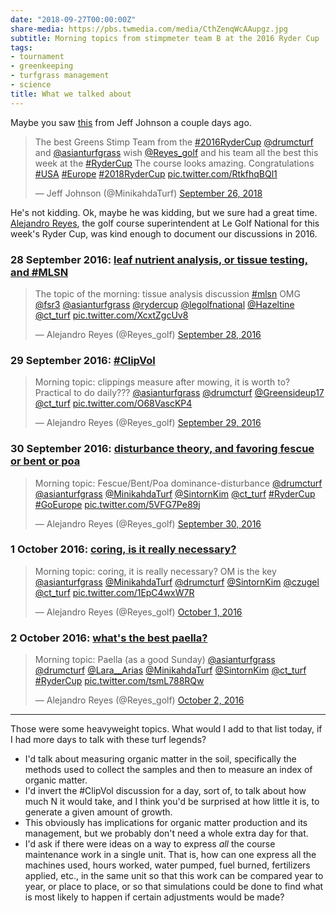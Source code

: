 ```yaml
---
date: "2018-09-27T00:00:00Z"
share-media: https://pbs.twmedia.com/media/CthZenqWcAAupgz.jpg
subtitle: Morning topics from stimpmeter team B at the 2016 Ryder Cup
tags:
- tournament
- greenkeeping
- turfgrass management
- science
title: What we talked about
---
```


Maybe you saw [this](https://twitter.com/MinikahdaTurf/status/1044896340138971141) from Jeff Johnson a couple days ago.

<blockquote class="twitter-tweet" data-lang="en"><p lang="en" dir="ltr">The best Greens Stimp Team from the <a href="https://twitter.com/hashtag/2016RyderCup?src=hash&amp;ref_src=twsrc%5Etfw">#2016RyderCup</a> <a href="https://twitter.com/drumcturf?ref_src=twsrc%5Etfw">@drumcturf</a> and ⁦<a href="https://twitter.com/asianturfgrass?ref_src=twsrc%5Etfw">@asianturfgrass</a>⁩ wish ⁦<a href="https://twitter.com/Reyes_golf?ref_src=twsrc%5Etfw">@Reyes_golf</a>⁩ and his team all the best this week at the <a href="https://twitter.com/hashtag/RyderCup?src=hash&amp;ref_src=twsrc%5Etfw">#RyderCup</a> The course looks amazing. Congratulations <a href="https://twitter.com/hashtag/USA?src=hash&amp;ref_src=twsrc%5Etfw">#USA</a> <a href="https://twitter.com/hashtag/Europe?src=hash&amp;ref_src=twsrc%5Etfw">#Europe</a> <a href="https://twitter.com/hashtag/2018RyderCup?src=hash&amp;ref_src=twsrc%5Etfw">#2018RyderCup</a> <a href="https://t.co/RtkfhqBQl1">pic.twitter.com/RtkfhqBQl1</a></p>&mdash; Jeff Johnson (@MinikahdaTurf) <a href="https://twitter.com/MinikahdaTurf/status/1044896340138971141?ref_src=twsrc%5Etfw">September 26, 2018</a></blockquote>
<script async src="https://platform.twitter.com/widgets.js" charset="utf-8"></script>

He's not kidding. Ok, maybe he was kidding, but we sure had a great time. [Alejandro Reyes](https://twitter.com/Reyes_golf), the golf course superintendent at Le Golf National for this week's Ryder Cup, was kind enough to document our discussions in 2016.

### 28 September 2016: [leaf nutrient analysis, or tissue testing, and #MLSN](https://twitter.com/Reyes_golf/status/781105631424118784)

<blockquote class="twitter-tweet" data-lang="en"><p lang="en" dir="ltr">The topic of the morning: tissue analysis discussion <a href="https://twitter.com/hashtag/mlsn?src=hash&amp;ref_src=twsrc%5Etfw">#mlsn</a> OMG <a href="https://twitter.com/fsr3?ref_src=twsrc%5Etfw">@fsr3</a> <a href="https://twitter.com/asianturfgrass?ref_src=twsrc%5Etfw">@asianturfgrass</a> <a href="https://twitter.com/rydercup?ref_src=twsrc%5Etfw">@rydercup</a> <a href="https://twitter.com/legolfnational?ref_src=twsrc%5Etfw">@legolfnational</a> <a href="https://twitter.com/Hazeltine?ref_src=twsrc%5Etfw">@Hazeltine</a> <a href="https://twitter.com/ct_turf?ref_src=twsrc%5Etfw">@ct_turf</a> <a href="https://t.co/XcxtZgcUv8">pic.twitter.com/XcxtZgcUv8</a></p>&mdash; Alejandro Reyes (@Reyes_golf) <a href="https://twitter.com/Reyes_golf/status/781105631424118784?ref_src=twsrc%5Etfw">September 28, 2016</a></blockquote>
<script async src="https://platform.twitter.com/widgets.js" charset="utf-8"></script>

### 29 September 2016: [#ClipVol](https://twitter.com/Reyes_golf/status/781472923743813632)

<blockquote class="twitter-tweet" data-lang="en"><p lang="en" dir="ltr">Morning topic: clippings measure after mowing, it is worth to? Practical to do daily??? <a href="https://twitter.com/asianturfgrass?ref_src=twsrc%5Etfw">@asianturfgrass</a> <a href="https://twitter.com/drumcturf?ref_src=twsrc%5Etfw">@drumcturf</a> <a href="https://twitter.com/Greensideup17?ref_src=twsrc%5Etfw">@Greensideup17</a> <a href="https://twitter.com/ct_turf?ref_src=twsrc%5Etfw">@ct_turf</a> <a href="https://t.co/O68VascKP4">pic.twitter.com/O68VascKP4</a></p>&mdash; Alejandro Reyes (@Reyes_golf) <a href="https://twitter.com/Reyes_golf/status/781472923743813632?ref_src=twsrc%5Etfw">September 29, 2016</a></blockquote>
<script async src="https://platform.twitter.com/widgets.js" charset="utf-8"></script>

### 30 September 2016: [disturbance theory, and favoring fescue or bent or poa](https://twitter.com/Reyes_golf/status/781824820023586816)

<blockquote class="twitter-tweet" data-lang="en"><p lang="en" dir="ltr">Morning topic: Fescue/Bent/Poa dominance-disturbance <a href="https://twitter.com/drumcturf?ref_src=twsrc%5Etfw">@drumcturf</a>  <a href="https://twitter.com/asianturfgrass?ref_src=twsrc%5Etfw">@asianturfgrass</a> <a href="https://twitter.com/MinikahdaTurf?ref_src=twsrc%5Etfw">@MinikahdaTurf</a> <a href="https://twitter.com/SintornKim?ref_src=twsrc%5Etfw">@SintornKim</a> <a href="https://twitter.com/ct_turf?ref_src=twsrc%5Etfw">@ct_turf</a> <a href="https://twitter.com/hashtag/RyderCup?src=hash&amp;ref_src=twsrc%5Etfw">#RyderCup</a> <a href="https://twitter.com/hashtag/GoEurope?src=hash&amp;ref_src=twsrc%5Etfw">#GoEurope</a> <a href="https://t.co/5VFG7Pe89j">pic.twitter.com/5VFG7Pe89j</a></p>&mdash; Alejandro Reyes (@Reyes_golf) <a href="https://twitter.com/Reyes_golf/status/781824820023586816?ref_src=twsrc%5Etfw">September 30, 2016</a></blockquote>
<script async src="https://platform.twitter.com/widgets.js" charset="utf-8"></script>

### 1 October 2016: [coring, is it really necessary?](https://twitter.com/Reyes_golf/status/782187403436036096)

<blockquote class="twitter-tweet" data-lang="en"><p lang="en" dir="ltr">Morning topic: coring, it is really necessary? OM is the key <a href="https://twitter.com/asianturfgrass?ref_src=twsrc%5Etfw">@asianturfgrass</a> <a href="https://twitter.com/MinikahdaTurf?ref_src=twsrc%5Etfw">@MinikahdaTurf</a> <a href="https://twitter.com/drumcturf?ref_src=twsrc%5Etfw">@drumcturf</a> <a href="https://twitter.com/SintornKim?ref_src=twsrc%5Etfw">@SintornKim</a> <a href="https://twitter.com/czugel?ref_src=twsrc%5Etfw">@czugel</a> <a href="https://twitter.com/ct_turf?ref_src=twsrc%5Etfw">@ct_turf</a> <a href="https://t.co/1EpC4wxW7R">pic.twitter.com/1EpC4wxW7R</a></p>&mdash; Alejandro Reyes (@Reyes_golf) <a href="https://twitter.com/Reyes_golf/status/782187403436036096?ref_src=twsrc%5Etfw">October 1, 2016</a></blockquote>
<script async src="https://platform.twitter.com/widgets.js" charset="utf-8"></script>

### 2 October 2016: [what's the best paella?](https://twitter.com/Reyes_golf/status/782576364054544385)

<blockquote class="twitter-tweet" data-lang="en"><p lang="en" dir="ltr">Morning topic: Paella (as a good Sunday) <a href="https://twitter.com/asianturfgrass?ref_src=twsrc%5Etfw">@asianturfgrass</a> <a href="https://twitter.com/drumcturf?ref_src=twsrc%5Etfw">@drumcturf</a> <a href="https://twitter.com/Lara__Arias?ref_src=twsrc%5Etfw">@Lara__Arias</a> <a href="https://twitter.com/MinikahdaTurf?ref_src=twsrc%5Etfw">@MinikahdaTurf</a> <a href="https://twitter.com/SintornKim?ref_src=twsrc%5Etfw">@SintornKim</a> <a href="https://twitter.com/ct_turf?ref_src=twsrc%5Etfw">@ct_turf</a> <a href="https://twitter.com/hashtag/RyderCup?src=hash&amp;ref_src=twsrc%5Etfw">#RyderCup</a> <a href="https://t.co/tsmL788RQw">pic.twitter.com/tsmL788RQw</a></p>&mdash; Alejandro Reyes (@Reyes_golf) <a href="https://twitter.com/Reyes_golf/status/782576364054544385?ref_src=twsrc%5Etfw">October 2, 2016</a></blockquote>
<script async src="https://platform.twitter.com/widgets.js" charset="utf-8"></script>

---

Those were some heavyweight topics. What would I add to that list today, if I had more days to talk with these turf legends? 

* I'd talk about measuring organic matter in the soil, specifically the methods used to collect the samples and then to measure an index of organic matter.
* I'd invert the #ClipVol discussion for a day, sort of, to talk about how much N it would take, and I think you'd be surprised at how little it is, to generate a given amount of growth.
* This obviously has implications for organic matter production and its management, but we probably don't need a whole extra day for that.
* I'd ask if there were ideas on a way to express *all* the course maintenance work in a single unit. That is, how can one express all the machines used, hours worked, water pumped, fuel burned, fertilizers applied, etc., in the same unit so that this work can be compared year to year, or place to place, or so that simulations could be done to find what is most likely to happen if certain adjustments would be made?


